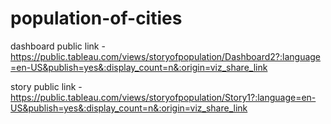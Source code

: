 # population-of-cities 


dashboard public link -https://public.tableau.com/views/storyofpopulation/Dashboard2?:language=en-US&publish=yes&:display_count=n&:origin=viz_share_link

story public link -https://public.tableau.com/views/storyofpopulation/Story1?:language=en-US&publish=yes&:display_count=n&:origin=viz_share_link
